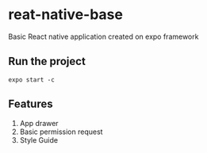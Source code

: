 # reat-native-base
Basic React native application created on expo framework

## Run the project
`expo start -c`

## Features
1. App drawer
2. Basic permission request
3. Style Guide
